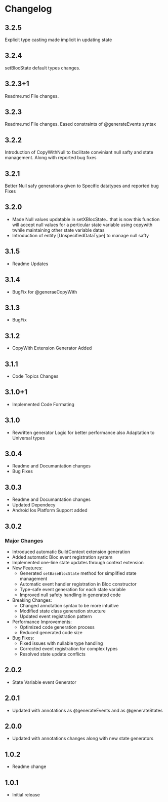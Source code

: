# Changelog
## 3.2.5
Explicit type casting made implicit in updating state
## 3.2.4
setBlocState default types changes.
## 3.2.3+1
Readme.md File changes.
## 3.2.3
Readme.md File changes.
Eased constraints of @generateEvents syntax
## 3.2.2
Introduction of CopyWithNull to facilitate conviniant null safty and state management. 
Along with reported bug fixes
## 3.2.1
Better Null safy generations given to Specific datatypes and reported bug Fixes
## 3.2.0
* Made Null values updatable in setXBlocState.. that is now this function will accept null values for a perticular state variable using copywith twhile maintaining other state variable datas
* Introduction of entity [UnspecifiedDataType] to manage null safty
## 3.1.5
* Readme Updates
## 3.1.4
* BugFix for @generaeCopyWith
## 3.1.3
* BugFix
## 3.1.2
* CopyWith Extension Generator Added

## 3.1.1
* Code Topics Changes

## 3.1.0+1
* Implemented Code Formating 

## 3.1.0
* Rewritten generator Logic for better performance also Adaptation to Universal types 

## 3.0.4
* Readme and Documantation changes 
* Bug Fixes 

## 3.0.3
* Readme and Documantation changes 
* Updated Dependecy 
* Android Ios Platform Support added

## 3.0.2
### Major Changes
* Introduced automatic BuildContext extension generation
* Added automatic Bloc event registration system
* Implemented one-line state updates through context extension
* New Features:
  - Generated `setBaseBlocState` method for simplified state management
  - Automatic event handler registration in Bloc constructor
  - Type-safe event generation for each state variable
  - Improved null safety handling in generated code
* Breaking Changes:
  - Changed annotation syntax to be more intuitive
  - Modified state class generation structure
  - Updated event registration pattern
* Performance Improvements:
  - Optimized code generation process
  - Reduced generated code size
* Bug Fixes:
  - Fixed issues with nullable type handling
  - Corrected event registration for complex types
  - Resolved state update conflicts

## 2.0.2
* State Variable event Generator

## 2.0.1
* Updated with annotations as @generateEvents and as @generateStates

## 2.0.0
* Updated with annotations changes along with new state generators 

## 1.0.2
* Readme change

## 1.0.1
* Initial release